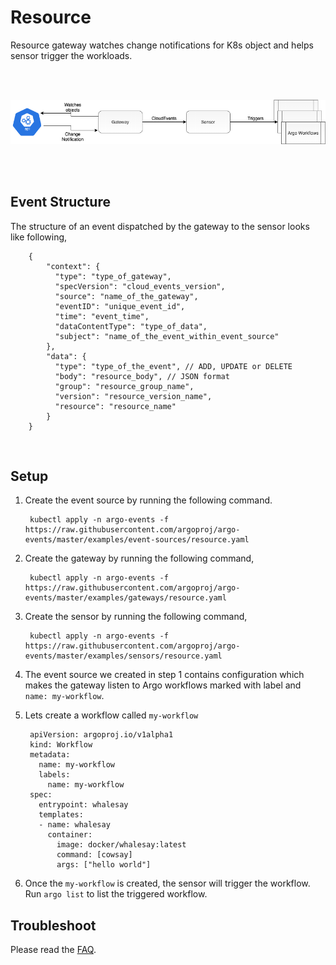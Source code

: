 # Resource

Resource gateway watches change notifications for K8s object and helps sensor trigger the workloads.

<br/>
<br/>

<p align="center">
  <img src="https://github.com/argoproj/argo-events/blob/master/docs/assets/resource-setup.png?raw=true" alt="Resource Setup"/>
</p>

<br/>
<br/>

## Event Structure
The structure of an event dispatched by the gateway to the sensor looks like following,

        {
            "context": {
              "type": "type_of_gateway",
              "specVersion": "cloud_events_version",
              "source": "name_of_the_gateway",
              "eventID": "unique_event_id",
              "time": "event_time",
              "dataContentType": "type_of_data",
              "subject": "name_of_the_event_within_event_source"
            },
            "data": {
              "type": "type_of_the_event", // ADD, UPDATE or DELETE
              "body": "resource_body", // JSON format
              "group": "resource_group_name",
              "version": "resource_version_name",
              "resource": "resource_name"
            }
        }

<br/>

## Setup
1. Create the event source by running the following command. 

        kubectl apply -n argo-events -f https://raw.githubusercontent.com/argoproj/argo-events/master/examples/event-sources/resource.yaml

2. Create the gateway by running the following command,

        kubectl apply -n argo-events -f https://raw.githubusercontent.com/argoproj/argo-events/master/examples/gateways/resource.yaml

3. Create the sensor by running the following command,

        kubectl apply -n argo-events -f https://raw.githubusercontent.com/argoproj/argo-events/master/examples/sensors/resource.yaml

4. The event source we created in step 1 contains configuration which makes the gateway listen to 
   Argo workflows marked with label and `name: my-workflow`.

5. Lets create a workflow called `my-workflow`
   
        apiVersion: argoproj.io/v1alpha1
        kind: Workflow
        metadata:
          name: my-workflow
          labels:
            name: my-workflow
        spec:
          entrypoint: whalesay
          templates:
          - name: whalesay
            container:
              image: docker/whalesay:latest
              command: [cowsay]
              args: ["hello world"]

6. Once the `my-workflow` is created, the sensor will trigger the workflow. Run `argo list` to list the triggered workflow.

## Troubleshoot
Please read the [FAQ](https://argoproj.github.io/argo-events/faq/).
